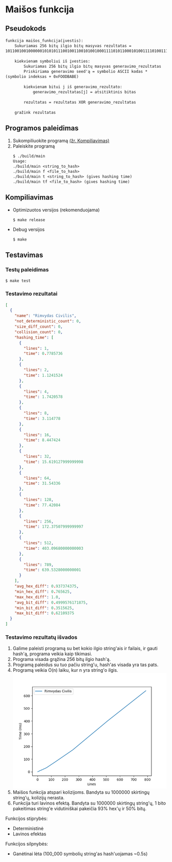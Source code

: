 # Maišos funkcija
## Pseudokods
```
funkcija maišos_funkcija(įvestis):
    Sukuriamas 256 bitų ilgio bitų masyvas rezultatas = 1011001001000000101010111001001100101001000111101011000101001111010011111101010110110101010100010110110111001001101111000000111001111111110011000110001011100110000100111110010001111110001010001110110101010100101100011010010101011111100101101101001100010000

    kiekvienam symboliui iš įvesties:
        Sukuriamas 256 bitų ilgio bitų masyvas generavimo_rezultatas
        Priskiriama generavimo seed'ą = symbolio ASCII kodas * (symbolio indeksas + 0xFOODBABE)

        kiekvienam bitui j iš generavimo_rezultato:
            generavimo_rezultatas[j] = atsitiktinis bitas

        rezultatas = rezultatas XOR generavimo_rezultatas

    gražink rezultatas
```
## Programos paleidimas
1. Sukompiliuokite programą [(žr. Kompiliavimas)](#kompiliavimas)
2. Paleiskite programą
    ```
    $ ./build/main
    Usage:
    ./build/main <string_to_hash>
    ./build/main f <file_to_hash>
    ./build/main t <string_to_hash> (gives hashing time)
    ./build/main tf <file_to_hash> (gives hashing time)
    ```
## Kompiliavimas
- Optimizuotos versijos (rekomenduojama)
    ```
    $ make release
    ```
- Debug versijos
    ```
    $ make
    ```
## Testavimas
### Testų paleidimas
```
$ make test
```
### Testavimo rezultatai
```json
[
  {
    "name": "Rimvydas Civilis",
    "not_deterministic_count": 0,
    "size_diff_count": 0,
    "collision_count": 0,
    "hashing_time": [
      {
        "lines": 1,
        "time": 0.7785736
      },
      {
        "lines": 2,
        "time": 1.1241524
      },
      {
        "lines": 4,
        "time": 1.7420578
      },
      {
        "lines": 8,
        "time": 3.114778
      },
      {
        "lines": 16,
        "time": 8.447424
      },
      {
        "lines": 32,
        "time": 15.619127999999998
      },
      {
        "lines": 64,
        "time": 31.54336
      },
      {
        "lines": 128,
        "time": 77.42084
      },
      {
        "lines": 256,
        "time": 172.37507999999997
      },
      {
        "lines": 512,
        "time": 403.09680000000003
      },
      {
        "lines": 789,
        "time": 639.5328000000001
      }
    ],
    "avg_hex_diff": 0.937374375,
    "min_hex_diff": 0.765625,
    "max_hex_diff": 1.0,
    "avg_bit_diff": 0.4999576171875,
    "min_bit_diff": 0.3515625,
    "max_bit_diff": 0.62109375
  }
]
```
### Testavimo rezultatų išvados
1. Galime paleisti programą su bet kokio ilgio string'ais ir failais, ir gauti hash'ą, programa veikia kaip tikimasi.
2. Programa visada grąžina 256 bitų ilgio hash'ą.
3. Programą paleidus su tuo pačiu string'u, hash'as visada yra tas pats.
4. Programą veikia O(n) laiku, kur n yra string'o ilgis.
![Maišos funkcijos laiko grafikas](/img/time.png)
5. Maišos funkcija atspari kolizijoms. Bandyta su 1000000 skirtingų string'ų, kolizijų nerasta.
6. Funkcija turi lavinos efektą. Bandyta su 1000000 skirtingų string'ų, 1 bito pakeitimas string'e vidutiniškai pakeičia 93% hex'ų ir 50% bitų.

Funkcijos stiprybės:
- Deterministinė
- Lavinos efektas

Funkcijos silpnybės:
- Ganėtinai lėta (100_000 symbolių string'as hash'uojamas ~0.5s)